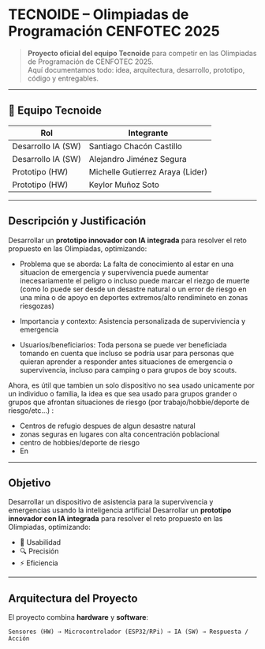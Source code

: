 # TECNOIDE – Olimpiadas de Programación CENFOTEC 2025  

> **Proyecto oficial del equipo Tecnoide** para competir en las Olimpiadas de Programación de CENFOTEC 2025.  
Aquí documentamos todo: idea, arquitectura, desarrollo, prototipo, código y entregables.  

---

## 👥 **Equipo Tecnoide**
| Rol                | Integrante                      |
|--------------------|---------------------------------|
| Desarrollo IA (SW) | Santiago Chacón Castillo        |
| Desarrollo IA (SW) | Alejandro Jiménez Segura        |
| Prototipo (HW)     | Michelle Gutierrez Araya (Lider)|
| Prototipo (HW)     | Keylor Muñoz Soto               |

---

##  **Descripción y Justificación**
Desarrollar un **prototipo innovador con IA integrada** para resolver el reto propuesto en las Olimpiadas, optimizando:
- Problema que se aborda:
La falta de conocimiento al estar en una situacion de emergencia y supervivencia puede aumentar inecesariamente el peligro o incluso puede marcar el riezgo de muerte
(como lo puede ser desde un desastre natural o un error de riesgo en una mina o de apoyo en deportes extremos/alto rendimineto en zonas riesgozas)
  
- Importancia y contexto:
 Asistencia personalizada de superviviencia y emergencia

- Usuarios/beneficiarios: 
Toda persona se puede ver beneficiada tomando en cuenta que incluso se podría usar para personas que quieran aprender a responder antes situaciones de emergencia o supervivencia, incluso para camping o para grupos de boy scouts.

Ahora, es útil que tambien un solo dispositivo no sea usado unicamente por un individuo o familia, la idea es que sea usado para grupos grander o grupos que afrontan situaciones de riesgo (por trabajo/hobbie/deporte de riesgo/etc...) :

  - Centros de refugio despues de algun desastre natural
  - zonas seguras en lugares con alta concentración poblacional
  - centro de hobbies/deporte de riesgo 
  - En 

---

##  **Objetivo**
Desarrollar un dispositivo de asistencia para la supervivencia y emergencias usando la inteligencia artificial
Desarrollar un **prototipo innovador con IA integrada** para resolver el reto propuesto en las Olimpiadas, optimizando:
- 🤝 Usabilidad
- 🔍 Precisión  
- ⚡ Eficiencia  


---

##  **Arquitectura del Proyecto**
El proyecto combina **hardware** y **software**:

```plaintext
Sensores (HW) → Microcontrolador (ESP32/RPi) → IA (SW) → Respuesta / Acción
